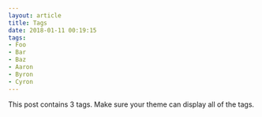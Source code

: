 ```yaml
---
layout: article
title: Tags
date: 2018-01-11 00:19:15
tags:
- Foo
- Bar
- Baz
- Aaron
- Byron
- Cyron
---
```


This post contains 3 tags. Make sure your theme can display all of the tags.
